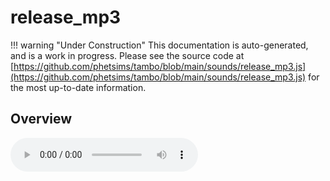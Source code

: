 # release_mp3

!!! warning "Under Construction"
    This documentation is auto-generated, and is a work in progress. Please see the source code at
    [https://github.com/phetsims/tambo/blob/main/sounds/release_mp3.js](https://github.com/phetsims/tambo/blob/main/sounds/release_mp3.js) for the most up-to-date information.

## Overview


<audio controls id="doc-audio">
<script type="module">
import { release_mp3 } from '/lib/scenerystack.esm.min.js';
import { audioBufferToURL } from '/js/audioBufferToURL.js';

release_mp3.audioBufferProperty.lazyLink( async audioBuffer => {
  document.querySelector( '#doc-audio' ).src = await audioBufferToURL( audioBuffer );
} );
</script>



## Source Code

See the source for [release_mp3.js](https://github.com/phetsims/tambo/blob/main/sounds/release_mp3.js) in the [tambo](https://github.com/phetsims/tambo) repository.
